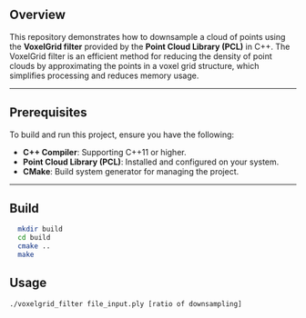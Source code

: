 ## Overview
This repository demonstrates how to downsample a cloud of points using the **VoxelGrid filter** provided by the **Point Cloud Library (PCL)** in C++. The VoxelGrid filter is an efficient method for reducing the density of point clouds by approximating the points in a voxel grid structure, which simplifies processing and reduces memory usage.

---


## Prerequisites
To build and run this project, ensure you have the following:
- **C++ Compiler**: Supporting C++11 or higher.
- **Point Cloud Library (PCL)**: Installed and configured on your system.
- **CMake**: Build system generator for managing the project.

---

## Build
```bash
  mkdir build
  cd build
  cmake ..
  make
```
## Usage
```bash
./voxelgrid_filter file_input.ply [ratio of downsampling]
```
